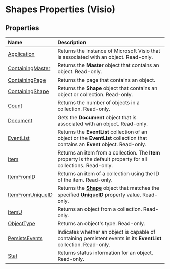 
# Shapes Properties (Visio)

## Properties



|**Name**|**Description**|
|:-----|:-----|
|[Application](dfe74ae8-a6e6-d221-0538-ff549e91d2fe.md)|Returns the instance of Microsoft Visio that is associated with an object. Read-only.|
|[ContainingMaster](e7758236-92af-1a3a-fe1b-bce94a186eb9.md)|Returns the  **Master** object that contains an object. Read-only.|
|[ContainingPage](0e74569b-7044-6743-9dfe-52ff8acb11dc.md)|Returns the page that contains an object.|
|[ContainingShape](7f505924-6402-5c77-b08a-7f2882d26e67.md)|Returns the  **Shape** object that contains an object or collection. Read-only.|
|[Count](7e3246ec-f339-89b7-6e25-86217de86382.md)|Returns the number of objects in a collection. Read-only.|
|[Document](81556a0e-4d93-ff8e-d7e3-4986a7a23c18.md)|Gets the  **Document** object that is associated with an object. Read-only.|
|[EventList](414ad9c8-d1f5-36dc-edab-fa1ae67da74f.md)|Returns the  **EventList** collection of an object or the **EventList** collection that contains an **Event** object. Read-only.|
|[Item](c7f9eb37-b7dc-a938-bece-d70e215fe48e.md)|Returns an item from a collection. The  **Item** property is the default property for all collections. Read-only.|
|[ItemFromID](0e8e80a2-94f0-f451-b914-f8d8a56a3ef2.md)|Returns an item of a collection using the ID of the item. Read-only.|
|[ItemFromUniqueID](94175764-d65d-9511-4073-864ff89f573c.md)|Returns the  **[Shape](da7a8872-4ebb-a607-e0ed-eebf68ff5630.md)** object that matches the specified **[UniqueID](a82e1175-4536-8919-6531-593d57c3b2f5.md)** property value. Read-only.|
|[ItemU](537c4402-1b9e-d77c-6432-df6b6149c61e.md)|Returns an object from a collection. Read-only.|
|[ObjectType](a736ec18-5f78-7b96-3208-b40775d37c28.md)|Returns an object's type. Read-only.|
|[PersistsEvents](29cb4c52-546b-e1ef-296c-eaee9d33077c.md)|Indicates whether an object is capable of containing persistent events in its  **EventList** collection. Read-only.|
|[Stat](788f22f0-249d-caf9-0e5c-cb95295d2152.md)|Returns status information for an object. Read-only.|
